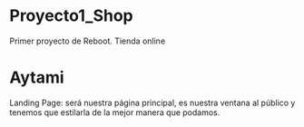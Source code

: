 # Proyecto1_Shop
Primer proyecto de Reboot. Tienda online

# Aytami
Landing Page: será nuestra página principal, es nuestra ventana al público y tenemos que estilarla de la mejor manera que podamos.